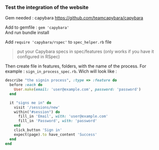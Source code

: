 <h3>Test the integration of the website</h3>

Gem needed :
capybara
https://github.com/teamcapybara/capybara
<br>

Add to gemfile :
`gem 'capybara'` <br>
And run bundle install

Add `require 'capybara/rspec'` to `spec_helper.rb` file <br>

>  put your Capybara specs in spec/features (only works if you have it configured in RSpec)

Then create file in features, folders, with the name of the process.
For example : `sign_in_process_spec.rb`. Wich will look like :
```ruby
describe "the signin process", :type => :feature do
  before :each do
    User.make(email: 'user@example.com', password: 'password')
  end

  it "signs me in" do
    visit '/sessions/new'
    within("#session") do
      fill_in 'Email', with: 'user@example.com'
      fill_in 'Password', with: 'password'
    end
    click_button 'Sign in'
    expect(page).to have_content 'Success'
  end
end
```
